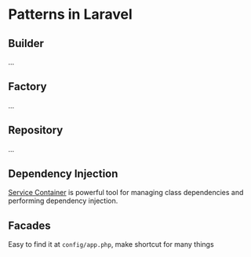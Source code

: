 # Patterns in Laravel

## Builder 
...

## Factory 
...

## Repository  
...

## Dependency Injection
[Service Container](https://laravel.com/docs/container) is powerful tool for managing class dependencies and performing dependency injection.

## Facades
Easy to find it at `config/app.php`, make shortcut for many things 



